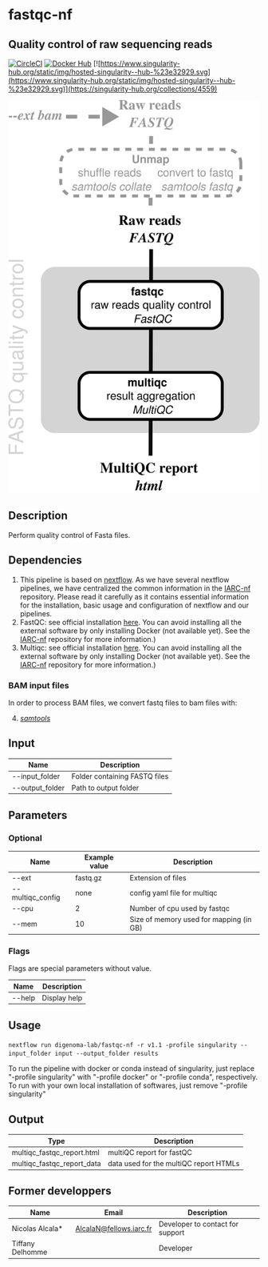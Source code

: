 # fastqc-nf
## Quality control of raw sequencing reads #

[![CircleCI](https://circleci.com/gh/IARCbioinfo/fastqc-nf.svg?style=svg)](https://circleci.com/gh/IARCbioinfo/fastqc-nf)
[![Docker Hub](https://img.shields.io/badge/docker-ready-blue.svg)](https://hub.docker.com/r/iarcbioinfo/fastqc-nf/)
[![https://www.singularity-hub.org/static/img/hosted-singularity--hub-%23e32929.svg](https://www.singularity-hub.org/static/img/hosted-singularity--hub-%23e32929.svg)](https://singularity-hub.org/collections/4559)

![fastqc-nf](https://github.com/IARCbioinfo/fastqc-nf/blob/master/fastqc-nf.png)

## Description ##

Perform quality control of Fasta files.

## Dependencies ##

1. This pipeline is based on [nextflow](https://www.nextflow.io). As we have several nextflow pipelines, we have centralized the common information in the [IARC-nf](https://github.com/IARCbioinfo/IARC-nf) repository. Please read it carefully as it contains essential information for the installation, basic usage and configuration of nextflow and our pipelines.
2. FastQC: see official installation [here](https://www.bioinformatics.babraham.ac.uk/projects/fastqc/). You can avoid installing all the external software by only installing Docker (not available yet). See the [IARC-nf](https://github.com/IARCbioinfo/IARC-nf) repository for more information.)
3. Multiqc: see official installation [here](http://multiqc.info). You can avoid installing all the external software by only installing Docker (not available yet). See the [IARC-nf](https://github.com/IARCbioinfo/IARC-nf) repository for more information.)

### BAM input files
In order to process BAM files, we convert fastq files to bam files with:

4. [*samtools*](http://samtools.sourceforge.net/)

## Input ## 

**Name**        | **Description**
--------------- | -------------
--input_folder  |  Folder containing FASTQ files
--output_folder |  Path to output folder

## Parameters ##

### Optional ###

**Name**          | **Example value** | **Description**
------------------| ------------------| ------------------
--ext              | fastq.gz | Extension of files
--multiqc_config  |  none               |   config yaml file for multiqc
--cpu                |2 |              Number of cpu used by fastqc
--mem               | 10 | Size of memory used for mapping (in GB)

### Flags ###

Flags are special parameters without value.

**Name**      | **Description**
------------- | -------------
--help        | Display help


## Usage ##

`nextflow run digenoma-lab/fastqc-nf -r v1.1 -profile singularity --input_folder input --output_folder results`

To run the pipeline with docker or conda instead of singularity, just replace "-profile singularity" with "-profile docker" or "-profile conda", respectively. To run with your own local installation of softwares, just remove "-profile singularity"

## Output ##

| Type      | Description     |
|-----------|---------------|
| multiqc_fastqc_report.html  | multiQC report for fastQC |
| multiqc_fastqc_report_data  | data used for the multiQC report HTMLs    | 



## Former developpers
  | Name      | Email | Description     |
  |-----------|---------------|-----------------| 
  | Nicolas Alcala*    | AlcalaN@fellows.iarc.fr    | Developer to contact for support |
  | Tiffany Delhomme    |    | Developer |

